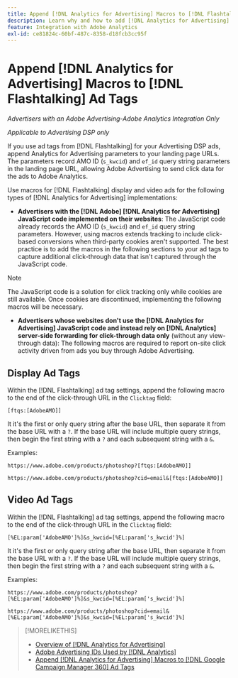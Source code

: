 ```yaml
---
title: Append [!DNL Analytics for Advertising] Macros to [!DNL Flashtalking] Ad Tags
description: Learn why and how to add [!DNL Analytics for Advertising] macros to your [!DNL Flashtalking] ad tags
feature: Integration with Adobe Analytics
exl-id: ce81824c-60bf-487c-8358-d18fcb3cc95f
---
```

# Append [!DNL Analytics for Advertising] Macros to [!DNL Flashtalking] Ad Tags

*Advertisers with an Adobe Advertising-Adobe Analytics Integration Only*
 
*Applicable to Advertising DSP only*

If you use ad tags from [!DNL Flashtalking] for your Advertising DSP ads, append Analytics for Advertising parameters to your landing page URLs. The parameters record AMO ID (`s_kwcid`) and `ef_id` query string parameters in the landing page URL, allowing Adobe Advertising to send click data for the ads to Adobe Analytics.

Use macros for [!DNL Flashtalking] display and video ads for the following types of [!DNL Analytics for Advertising] implementations:

* **Advertisers with the [!DNL Adobe] [!DNL Analytics for Advertising] JavaScript code implemented on their websites**: The JavaScript code already records the AMO ID (`s_kwcid`) and `ef_id` query string parameters. However, using macros extends tracking to include click-based conversions when third-party cookies aren't supported. The best practice is to add the macros in the following sections to your ad tags to capture additional click-through data that isn't captured through the JavaScript code.

>[!NOTE]
>
>The JavaScript code is a solution for click tracking only while cookies are still available. Once cookies are discontinued, implementing the following macros will be necessary.

* **Advertisers whose websites don't use the [!DNL Analytics for Advertising] JavaScript code and instead rely on [!DNL Analytics] server-side forwarding for click-through data only** (without any view-through data): The following macros are required to report on-site click activity driven from ads you buy through Adobe Advertising.

## Display Ad Tags

Within the [!DNL Flashtalking] ad tag settings, append the following macro to the end of the click-through URL in the `Clicktag` field:

```
[ftqs:[AdobeAMO]]
```

It it's the first or only query string after the base URL, then separate it from the base URL with a `?`. If the base URL will include multiple query strings, then begin the first string with a `?` and each subsequent string with a `&`.

Examples:
  
`https://www.adobe.com/products/photoshop?[ftqs:[AdobeAMO]]`

`https://www.adobe.com/products/photoshop?cid=email&[ftqs:[AdobeAMO]]`

## Video Ad Tags

Within the [!DNL Flashtalking] ad tag settings, append the following macro to the end of the click-through URL in the `Clicktag` field:

```
[%EL:param['AdobeAMO']%]&s_kwcid=[%EL:param['s_kwcid']%]
```

It it's the first or only query string after the base URL, then separate it from the base URL with a `?`. If the base URL will include multiple query strings, then begin the first string with a `?` and each subsequent string with a `&`.

Examples:

`https://www.adobe.com/products/photoshop?[%EL:param['AdobeAMO']%]&s_kwcid=[%EL:param['s_kwcid']%]`

`https://www.adobe.com/products/photoshop?cid=email&[%EL:param['AdobeAMO']%]&s_kwcid=[%EL:param['s_kwcid']%]`

>[!MORELIKETHIS]
>
>* [Overview of [!DNL Analytics for Advertising]](overview.md)
>* [Adobe Advertising IDs Used by [!DNL Analytics]](/help/integrations/analytics/ids.md)
>* [Append [!DNL Analytics for Advertising] Macros to [!DNL Google Campaign Manager 360] Ad Tags](/help/integrations/analytics/macros-google-campaign-manager.md)

